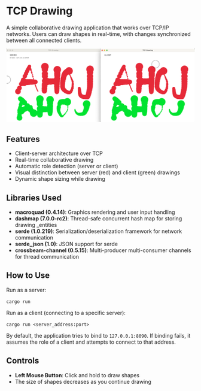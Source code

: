 # TCP Drawing

A simple collaborative drawing application that works over TCP/IP networks. Users can draw shapes in real-time, with changes synchronized between all connected clients.

![Screenshot](/res/app-screenshot.png)

## Features

- Client-server architecture over TCP
- Real-time collaborative drawing
- Automatic role detection (server or client)
- Visual distinction between server (red) and client (green) drawings
- Dynamic shape sizing while drawing

## Libraries Used

- **macroquad (0.4.14)**: Graphics rendering and user input handling
- **dashmap (7.0.0-rc2)**: Thread-safe concurrent hash map for storing drawing _entities
- **serde (1.0.219)**: Serialization/deserialization framework for network communication
- **serde_json (1.0)**: JSON support for serde
- **crossbeam-channel (0.5.15)**: Multi-producer multi-consumer channels for thread communication

## How to Use

Run as a server:
```
cargo run
```

Run as a client (connecting to a specific server):
```
cargo run <server_address:port>
```

By default, the application tries to bind to `127.0.0.1:8090`. If binding fails, it assumes the role of a client and attempts to connect to that address.

## Controls

- **Left Mouse Button**: Click and hold to draw shapes
- The size of shapes decreases as you continue drawing